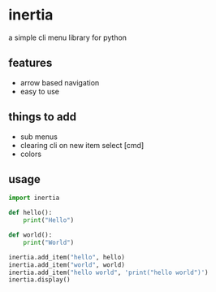 # inertia
a simple cli menu library for python

## features
* arrow based navigation
* easy to use

## things to add
* sub menus
* clearing cli on new item select [cmd]
* colors

## usage
```python
import inertia

def hello():
    print("Hello")

def world():
    print("World")

inertia.add_item("hello", hello)
inertia.add_item("world", world)
inertia.add_item("hello world", 'print("hello world")')
inertia.display()
```
